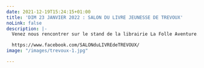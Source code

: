 ```yaml
---
date: 2021-12-19T15:24:15+01:00
title: 'DIM 23 JANVIER 2022 : SALON DU LIVRE JEUNESSE DE TREVOUX'
noLink: false
description: |-
  Venez nous rencontrer sur le stand de la librairie La Folle Aventure. Une petite dédicace ?

  https://www.facebook.com/SALONduLIVREdeTREVOUX/
image: "/images/trevoux-1.jpg"

---
```


